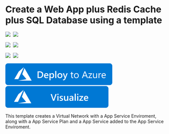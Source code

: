 # Create a Web App plus Redis Cache plus SQL Database using a template

<IMG SRC="https://azurequickstartsservice.blob.core.windows.net/badges/101-create-ase-with-webapp/PublicLastTestDate.svg" />&nbsp;
<IMG SRC="https://azurequickstartsservice.blob.core.windows.net/badges/101-create-ase-with-webapp/PublicDeployment.svg" />&nbsp;

<IMG SRC="https://azurequickstartsservice.blob.core.windows.net/badges/101-create-ase-with-webapp/FairfaxLastTestDate.svg" />&nbsp;
<IMG SRC="https://azurequickstartsservice.blob.core.windows.net/badges/101-create-ase-with-webapp/FairfaxDeployment.svg" />&nbsp;

<IMG SRC="https://azurequickstartsservice.blob.core.windows.net/badges/101-create-ase-with-webapp/BestPracticeResult.svg" />&nbsp;
<IMG SRC="https://azurequickstartsservice.blob.core.windows.net/badges/101-create-ase-with-webapp/CredScanResult.svg" />&nbsp;

<a href="https://portal.azure.com/#create/Microsoft.Template/uri/https%3A%2F%2Fraw.githubusercontent.com%2FAzure%2Fazure-quickstart-templates%2Fmaster%2F101-create-ase-with-webapp%2Fazuredeploy.json" target="_blank">
    <img src="https://raw.githubusercontent.com/Azure/azure-quickstart-templates/master/1-CONTRIBUTION-GUIDE/images/deploytoazure.svg?sanitize=true"/>
</a>
<a href="http://armviz.io/#/?load=https%3A%2F%2Fraw.githubusercontent.com%2FAzure%2Fazure-quickstart-templates%2Fmaster%2F101-create-ase-with-webapp%2Fazuredeploy.json" target="_blank">
    <img src="https://raw.githubusercontent.com/Azure/azure-quickstart-templates/master/1-CONTRIBUTION-GUIDE/images/visualizebutton.svg?sanitize=true"/>
</a>

This template creates a Virtual Network with a App Service Enviroment, along with a App Service Plan and a App Service added to the App Service Enviroment.

